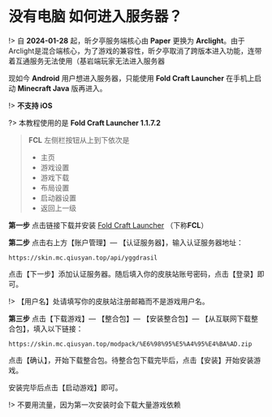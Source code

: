# 没有电脑 如何进入服务器？

!> 自 **2024-01-28** 起，昕夕亭服务端核心由 **Paper** 更换为 **Arclight**。由于Arclight是混合端核心，为了游戏的兼容性，昕夕亭取消了跨版本进入功能，连带着互通服务无法使用（基岩端玩家无法进入服务器

现如今 **Android** 用户想进入服务器，只能使用 **Fold Craft Launcher** 在手机上启动 **Minecraft Java** 版再进入。

!> **不支持 iOS**

?> 本教程使用的是  **Fold Craft Launcher 1.1.7.2**

> **FCL** 左侧栏按钮从上到下依次是
>
> - 主页
> - 游戏设置
> - 游戏下载
> - 布局设置
> - 启动器设置
> - 返回上一级

**第一步** 点击链接下载并安装 [Fold Craft Launcher](https://mirror.ghproxy.com/https://github.com/FCL-Team/FoldCraftLauncher/releases/download/1.1.7.2/FCL-release-1.1.7.2-all.apk) （下称**FCL**）

**第二步** 点击右上方【账户管理】— 【认证服务器】，输入认证服务器地址：

```
https://skin.mc.qiusyan.top/api/yggdrasil
```

点击【下一步】添加认证服务器。随后填入你的皮肤站账号密码，点击【登录】即可。

!> 【用户名】处请填写你的皮肤站注册邮箱而不是游戏用户名。

**第三步** 点击【下载游戏】— 【整合包】— 【安装整合包】— 【从互联网下载整合包】，填入以下链接：

```
https://skin.mc.qiusyan.top/modpack/%E6%98%95%E5%A4%95%E4%BA%AD.zip
```

点击【确认】，开始下载整合包。待整合包下载完毕后，点击【安装】开始安装游戏。

安装完毕后点击【启动游戏】即可。

!> 不要用流量，因为第一次安装时会下载大量游戏依赖


